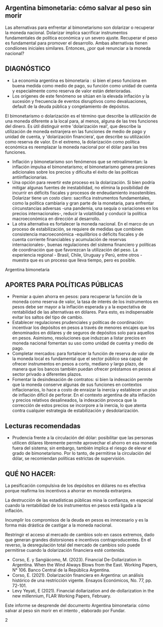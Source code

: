 ## Argentina bimonetaria: cómo salvar al peso sin morir

Las alternativas para enfrentar al bimonetarismo son dolarizar o recuperar la moneda nacional. Dolarizar implica sacrificar instrumentos fundamentales de política económica y un severo ajuste. Recuperar el peso es fundamental para promover el desarrollo. Ambas alternativas tienen condiiones iniciales similares. Entonces, ¿por qué renunciar a la moneda nacional?

## DIAGNÓSTICO

- La economía argentina es bimonetaria : si bien el peso funciona en buena medida como medio de pago, su función como unidad de cuenta y especialmente como reserva de valor están deterioradas.
- Los orígenes de este fenómeno se sitúan en la elevada inflación y la sucesión y frecuencia de eventos disruptivos como devaluaciones, default de la deuda pública y congelamiento de depósitos.

<!-- image -->

El bimonetarismo o dolarización es el término que describe la utilización de una moneda diferente a la local para, al menos, alguna de las tres funciones del dinero. Es útil distinguir entre 'dolarización real', que describe la utilización de moneda extranjera en las funciones de medio de pago y unidad de cuenta, y 'dolarización financiera', que describe su utilización como reserva de valor. En el extremo, la dolarización como política económica es reemplazar la moneda nacional por el dólar para las tres funciones.

<!-- image -->

- Inflación y bimonetarismo son fenómenos que se retroalimentan: la inflación impulsa el bimonetarismo; el bimonetarismo genera presiones adicionales sobre los precios y dificulta el éxito de las políticas antiinflacionarias.
- Una opción para revertir este proceso es la dolarización. Si bien podría mitigar algunas fuentes de inestabilidad, no elimina la posibilidad de incurrir en déficits fiscales y procesos de endeudamiento insostenibles. Dolarizar tiene un costo claro: sacrifica instrumentos fundamentales, como la política cambiaria y gran parte de la monetaria, para enfrentar circunstancias adversas -una pandemia, una sequía o variaciones en los precios internacionales-, reducir la volatilidad y conducir la política macroeconómica en dirección al desarrollo.
- La otra alternativa es fortalecer la moneda nacional. En el marco de un proceso de estabilización, se requiere de medidas que combinen consistencia macroeconómica -equilibrios o déficits fiscales y de cuenta corriente financiables y acumulación de reservas internacionales-, buenas regulaciones del sistema financiero y políticas de coordinación que que favorezcan la utilización del peso. La experiencia regional - Brasil, Chile, Uruguay y Perú, entre otros - muestra que es un proceso que lleva tiempo, pero es posible.

Argentina bimonetaria

## APORTES PARA POLÍTICAS PÚBLICAS

- Premiar a quien ahorra en pesos: para recuperar la función de la moneda como reserva de valor, la tasa de interés de los instrumentos en pesos debe ser mayor a la inflación esperada y a la expectativa de rentabilidad de las alternativas en dólares. Para esto, es indispensable evitar los saltos del tipo de cambio.
- Establecer regulaciones prudenciales y políticas de coordinación: incentivar los depósitos en pesos a través de menores encajes que los denominados en dólares y de seguros de depósitos solo para aquellos en pesos. Asimismo, resoluciones que induzcan a listar precios en moneda nacional fomentan su uso como unidad de cuenta y medio de pago.
- Completar mercados: para fortalecer la función de reserva de valor de la moneda local es fundamental que el sector público sea capaz de ofrecer instrumentos en pesos a corto, mediano y largo plazo, de manera que los bancos también puedan ofrecer préstamos en pesos al sector privado a diferentes plazos.
- Fomentar la desindexación de contratos: si bien la indexación permite que la moneda conserve algunas de sus funciones en contextos inflacionarios, lo hace a costo de enraizar la inercia y establecer un piso de inflación difícil de perforar. En el contexto argentina de alta inflación y precios relativos desalineados, la indexación provoca que la corrección de estos precios se incorpore a la inercia, lo que atenta contra cualquier estrategia de estabilización y desdolarización.

## Lecturas recomendadas

<!-- image -->

- Prudencia frente a la circulación del dólar: posibilitar que las personas utilicen dólares libremente permite aprovechar el ahorro en esa moneda fuera del sistema; sin embargo, también implica el riesgo de elevar el grado de bimonetarismo. Por lo tanto, de permitirse la circulación del dólar, se recomiendan políticas estrictas de supervisión.

## QUÉ NO HACER:

<!-- image -->

La pesificación compulsiva de los depósitos en dólares no es efectiva porque reafirma los incentivos a ahorrar en moneda extranjera.

La destrucción de las estadísticas públicas mina la confianza, en especial cuando la rentabilidad de los instrumentos en pesos está ligada a la inflación.

Incumplir los compromisos de la deuda en pesos es innecesario y es la forma más drástica de castigar a la moneda nacional.

Restringir el acceso al mercado de cambios solo en casos extremos, dado que generan grandes distorsiones e incentivos contraproducentes. En el reverso, la desregulación total del mercado de cambios solo puede permitirse cuando la dolarización financiera esté contenida.

- Corso, E. y Sangiácomo, M. (2023). Financial De-Dollarization in Argentina. When the Wind Always Blows from the East. Working Papers, N° 106. Banco Central de la República Argentina.
- Corso, E. (2021). Dolarización financiera en Argentina: un análisis histórico de una restricción vigente. Ensayos Económicos, No. 77, pp. 72-101.
- Levy Yeyati, E (2021). Financial dollarization and de-dollarization in the new millennium, FLAR Working Papers, February.

<!-- image -->

Este informe se desprende del documento Argentina bimonetaria: cómo salvar al peso sin morir en el intento , elaborado por Fundar.

2